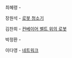 최혜령 - 

장원석 - [로봇 청소기](https://www.acmicpc.net/problem/14503)

김찬희 - [컨베이어 벨트 위의 로봇](https://www.acmicpc.net/problem/20055)

박정환 - 

이다영 - [네트워크](https://school.programmers.co.kr/learn/courses/30/lessons/43162)

